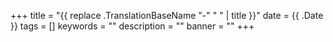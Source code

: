 +++
title =  "{{ replace .TranslationBaseName "-" " " | title }}"
date = {{ .Date }}
tags = []
keywords = ""
description = ""
banner = ""
+++
